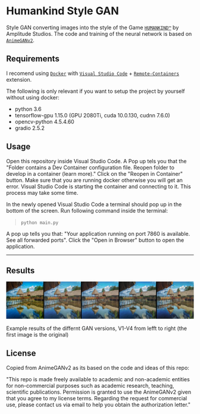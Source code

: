 # Humankind Style GAN  

Style GAN converting images into the style of the Game [`HUMANKIND™`](https://humankind.game) by Amplitude Studios.
The code and training of the neural network is based on [`AnimeGANv2`](https://github.com/TachibanaYoshino/AnimeGANv2).
   

## Requirements  

I recomend using [`Docker`](https://www.docker.com/) with [`Visual Studio Code`](https://code.visualstudio.com/) + [`Remote-Containers`](https://marketplace.visualstudio.com/items?itemName=ms-vscode-remote.remote-containers) extension.

The following is only relevant if you want to setup the project by yourself without using docker:
- python 3.6  
- tensorflow-gpu 1.15.0 (GPU 2080Ti, cuda 10.0.130, cudnn 7.6.0)  
- opencv-python 4.5.4.60  
- gradio 2.5.2

## Usage  
Open this repository inside Visual Studio Code. A Pop up tels you that the "Folder contains a Dev Container configuration file. Reopen folder to develop in a container (learn more)." Click on the "Reopen in Container" button. Make sure that you are running docker otherwise you will get an error.
Visual Studio Code is starting the container and connecting to it. This process may take some time. 

In the newly opened Visual Studio Code a terminal should pop up in the bottom of the screen. Run following command inside the terminal:
> `python main.py`

A pop up tells you that: "Your application running on port 7860 is available. See all forwarded ports".
Click the "Open in Browser" button to open the application. 
____  
## Results  

![image info](./example_images.png)

Example results of the differnt GAN versions, V1-V4 from lefft to right (the first image is the original)
  

## License  
Copied from AnimeGANv2 as its based on the code and ideas of this repo: 

"This repo is made freely available to academic and non-academic entities for non-commercial purposes such as academic research, teaching, scientific publications. Permission is granted to use the AnimeGANv2 given that you agree to my license terms. Regarding the request for commercial use, please contact us via email to help you obtain the  authorization letter."
